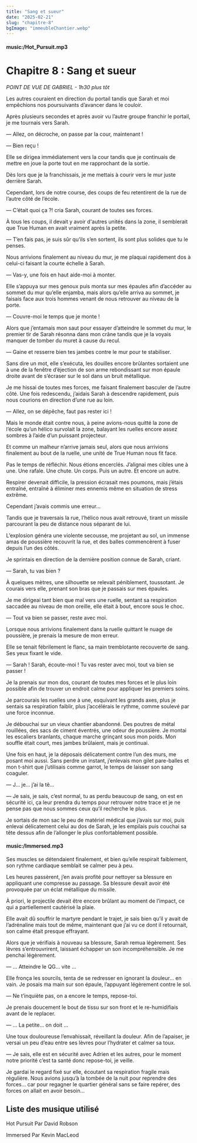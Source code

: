 ```yaml
---
title: "Sang et sueur"
date: "2025-02-21"
slug: "chapitre-8"
bgImage: "immeubleChantier.webp"
---
```


#### music:/Hot_Pursuit.mp3

# Chapitre 8 : Sang et sueur

*POINT DE VUE DE GABRIEL - 1h30 plus tôt*

Les autres couraient en direction du portail tandis que Sarah et moi empêchions nos poursuivants d’avancer dans le couloir.

Après plusieurs secondes et après avoir vu l’autre groupe franchir le portail, je me tournais vers Sarah.

— Allez, on décroche, on passe par la cour, maintenant !

— Bien reçu !

Elle se dirigea immédiatement vers la cour tandis que je continuais de mettre en joue la porte tout en me rapprochant de la sortie.

Dès lors que je la franchissais, je me mettais à courir vers le mur juste derrière Sarah.

Cependant, lors de notre course, des coups de feu retentirent de la rue de l’autre côté de l’école.

— C’était quoi ça ?! cria Sarah, courant de toutes ses forces.

À tous les coups, il devait y avoir d'autres unités dans la zone, il semblerait que True Human en avait vraiment après la petite.

— T’en fais pas, je suis sûr qu’ils s’en sortent, ils sont plus solides que tu le penses.

Nous arrivions finalement au niveau du mur, je me plaquai rapidement dos à celui-ci faisant la courte échelle à Sarah.

— Vas-y, une fois en haut aide-moi à monter.

Elle s’appuya sur mes genoux puis monta sur mes épaules afin d’accéder au sommet du mur qu’elle enjamba, mais alors qu’elle arriva au sommet, je faisais face aux trois hommes venant de nous retrouver au niveau de la porte.

— Couvre-moi le temps que je monte !

Alors que j’entamais mon saut pour essayer d’atteindre le sommet du mur, le premier tir de Sarah résonna dans mon crâne tandis que je la voyais manquer de tomber du muret à cause du recul.

— Gaine et resserre bien tes jambes contre le mur pour te stabiliser.

Sans dire un mot, elle s’exécuta, les douilles encore brûlantes sortaient une à une de la fenêtre d’éjection de son arme rebondissant sur mon épaule droite avant de s’écraser sur le sol dans un bruit métallique.

Je me hissai de toutes mes forces, me faisant finalement basculer de l’autre côté. Une fois redescendu, j’aidais Sarah à descendre rapidement, puis nous courions en direction d’une rue au loin.

— Allez, on se dépêche, faut pas rester ici !

Mais le monde était contre nous, à peine avions-nous quitté la zone de l’école qu’un hélico survolait la zone, balayant les ruelles encore assez sombres à l’aide d’un puissant projecteur.

Et comme un malheur n’arrive jamais seul, alors que nous arrivions finalement au bout de la ruelle, une unité de True Human nous fit face.

Pas le temps de réfléchir. Nous étions encerclés. J’alignai mes cibles une à une. Une rafale. Une chute. Un corps. Puis un autre. Et encore un autre.

Respirer devenait difficile, la pression écrasait mes poumons, mais j’étais entraîné, entraîné à éliminer mes ennemis même en situation de stress extrême.

Cependant j’avais commis une erreur…

Tandis que je traversais la rue, l’hélico nous avait retrouvé, tirant un missile parcourant la peu de distance nous séparant de lui.

L’explosion généra une violente secousse, me projetant au sol, un immense amas de poussière recouvrit la rue, et des balles commencèrent à fuser depuis l’un des côtés.

Je sprintais en direction de la dernière position connue de Sarah, criant.

— Sarah, tu vas bien ?

À quelques mètres, une silhouette se relevait péniblement, toussotant. Je courais vers elle, prenant son bras que je passais sur mes épaules.

Je me dirigeai tant bien que mal vers une ruelle, sentant sa respiration saccadée au niveau de mon oreille, elle était à bout, encore sous le choc.

— Tout va bien se passer, reste avec moi.

Lorsque nous arrivions finalement dans la ruelle quittant le nuage de poussière, je prenais la mesure de mon erreur.

Elle se tenait fébrilement le flanc, sa main tremblotante recouverte de sang. Ses yeux fixant le vide.

— Sarah ! Sarah, écoute-moi ! Tu vas rester avec moi, tout va bien se passer !

Je la prenais sur mon dos, courant de toutes mes forces et le plus loin possible afin de trouver un endroit calme pour appliquer les premiers soins.

Je parcourais les ruelles une à une, esquivant les grands axes, plus je sentais sa respiration faiblir, plus j’accélérais le rythme, comme soulevé par une force inconnue.

Je débouchai sur un vieux chantier abandonné. Des poutres de métal rouillées, des sacs de ciment éventrés, une odeur de poussière. Je montai les escaliers branlants, chaque marche grinçant sous mon poids. Mon souffle était court, mes jambes brûlaient, mais je continuai.

Une fois en haut, je la déposais délicatement contre l’un des murs, me posant moi aussi. Sans perdre un instant, j’enlevais mon gilet pare-balles et mon t-shirt que j’utilisais comme garrot, le temps de laisser son sang coaguler.

— J… je… j’ai la tê…

— Je sais, je sais, c’est normal, tu as perdu beaucoup de sang, on est en sécurité ici, ça leur prendra du temps pour retrouver notre trace et je ne pense pas que nous sommes ceux qu’il recherche le plus.

Je sortais de mon sac le peu de matériel médical que j’avais sur moi, puis enlevai délicatement celui au dos de Sarah, je les empilais puis couchai sa tête dessus afin de l’allonger le plus confortablement possible.

#### music:/Immersed.mp3

Ses muscles se détendaient finalement, et bien qu’elle respirait faiblement, son rythme cardiaque semblait se calmer peu à peu.

Les heures passèrent, j’en avais profité pour nettoyer sa blessure en appliquant une compresse au passage. Sa blessure devait avoir été provoquée par un éclat métallique du missile.

À priori, le projectile devait être encore brûlant au moment de l’impact, ce qui a partiellement cautérisé la plaie.

Elle avait dû souffrir le martyre pendant le trajet, je sais bien qu’il y avait de l’adrénaline mais tout de même, maintenant que j’ai vu ce dont il retournait, son calme était presque effrayant.

Alors que je vérifiais à nouveau sa blessure, Sarah remua légèrement. Ses lèvres s’entrouvrirent, laissant échapper un son incompréhensible. Je me penchai légèrement.

— … Atteindre le QG… vite …

Elle fronça les sourcils, tenta de se redresser en ignorant la douleur… en vain. Je posais ma main sur son épaule, l’appuyant légèrement contre le sol.

— Ne t’inquiète pas, on a encore le temps, repose-toi.

Je prenais doucement le bout de tissu sur son front et le re-humidifiais avant de le replacer.

— … La petite… on doit …

Une toux douloureuse l’envahissait, réveillant la douleur. Afin de l’apaiser, je versai un peu d’eau entre ses lèvres pour l’hydrater et calmer sa toux.

— Je sais, elle est en sécurité avec Adrien et les autres, pour le moment notre priorité c’est ta santé donc repose-toi, je veille.

Je gardai le regard fixé sur elle, écoutant sa respiration fragile mais régulière. Nous avions jusqu’à la tombée de la nuit pour reprendre des forces… car pour regagner le quartier général sans se faire repérer, des forces on allait en avoir besoin…

## Liste des musique utilisé

Hot Pursuit Par David Robson

Immersed Par Kevin MacLeod